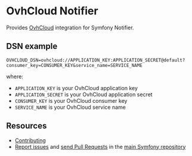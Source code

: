OvhCloud Notifier
=================

Provides [OvhCloud](https://docs.ovh.com/gb/en/sms/) integration for Symfony Notifier.

DSN example
-----------

```
OVHCLOUD_DSN=ovhcloud://APPLICATION_KEY:APPLICATION_SECRET@default?consumer_key=CONSUMER_KEY&service_name=SERVICE_NAME
```

where:
- `APPLICATION_KEY` is your OvhCloud application key
- `APPLICATION_SECRET` is your OvhCloud application secret
- `CONSUMER_KEY` is your OvhCloud consumer key
- `SERVICE_NAME` is your OvhCloud service name

Resources
---------

  * [Contributing](https://symfony.com/doc/current/contributing/index.html)
  * [Report issues](https://github.com/symfony/symfony/issues) and
    [send Pull Requests](https://github.com/symfony/symfony/pulls)
    in the [main Symfony repository](https://github.com/symfony/symfony)
